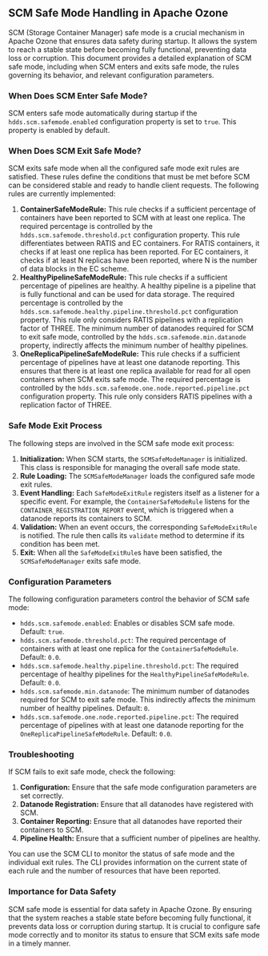 ## SCM Safe Mode Handling in Apache Ozone

SCM (Storage Container Manager) safe mode is a crucial mechanism in Apache Ozone that ensures data safety during startup. It allows the system to reach a stable state before becoming fully functional, preventing data loss or corruption. This document provides a detailed explanation of SCM safe mode, including when SCM enters and exits safe mode, the rules governing its behavior, and relevant configuration parameters.

### When Does SCM Enter Safe Mode?

SCM enters safe mode automatically during startup if the `hdds.scm.safemode.enabled` configuration property is set to `true`. This property is enabled by default.

### When Does SCM Exit Safe Mode?

SCM exits safe mode when all the configured safe mode exit rules are satisfied. These rules define the conditions that must be met before SCM can be considered stable and ready to handle client requests. The following rules are currently implemented:

1.  **ContainerSafeModeRule:** This rule checks if a sufficient percentage of containers have been reported to SCM with at least one replica. The required percentage is controlled by the `hdds.scm.safemode.threshold.pct` configuration property. This rule differentiates between RATIS and EC containers. For RATIS containers, it checks if at least one replica has been reported. For EC containers, it checks if at least N replicas have been reported, where N is the number of data blocks in the EC scheme.
2.  **HealthyPipelineSafeModeRule:** This rule checks if a sufficient percentage of pipelines are healthy. A healthy pipeline is a pipeline that is fully functional and can be used for data storage. The required percentage is controlled by the `hdds.scm.safemode.healthy.pipeline.threshold.pct` configuration property. This rule only considers RATIS pipelines with a replication factor of THREE. The minimum number of datanodes required for SCM to exit safe mode, controlled by the `hdds.scm.safemode.min.datanode` property, indirectly affects the minimum number of healthy pipelines.
3.  **OneReplicaPipelineSafeModeRule:** This rule checks if a sufficient percentage of pipelines have at least one datanode reporting. This ensures that there is at least one replica available for read for all open containers when SCM exits safe mode. The required percentage is controlled by the `hdds.scm.safemode.one.node.reported.pipeline.pct` configuration property. This rule only considers RATIS pipelines with a replication factor of THREE.

### Safe Mode Exit Process

The following steps are involved in the SCM safe mode exit process:

1.  **Initialization:** When SCM starts, the `SCMSafeModeManager` is initialized. This class is responsible for managing the overall safe mode state.
2.  **Rule Loading:** The `SCMSafeModeManager` loads the configured safe mode exit rules.
3.  **Event Handling:** Each `SafeModeExitRule` registers itself as a listener for a specific event. For example, the `ContainerSafeModeRule` listens for the `CONTAINER_REGISTRATION_REPORT` event, which is triggered when a datanode reports its containers to SCM.
4.  **Validation:** When an event occurs, the corresponding `SafeModeExitRule` is notified. The rule then calls its `validate` method to determine if its condition has been met.
5.  **Exit:** When all the `SafeModeExitRule`s have been satisfied, the `SCMSafeModeManager` exits safe mode.

### Configuration Parameters

The following configuration parameters control the behavior of SCM safe mode:

*   `hdds.scm.safemode.enabled`: Enables or disables SCM safe mode. Default: `true`.
*   `hdds.scm.safemode.threshold.pct`: The required percentage of containers with at least one replica for the `ContainerSafeModeRule`. Default: `0.0`.
*   `hdds.scm.safemode.healthy.pipeline.threshold.pct`: The required percentage of healthy pipelines for the `HealthyPipelineSafeModeRule`. Default: `0.0`.
*   `hdds.scm.safemode.min.datanode`: The minimum number of datanodes required for SCM to exit safe mode. This indirectly affects the minimum number of healthy pipelines. Default: `0`.
*   `hdds.scm.safemode.one.node.reported.pipeline.pct`: The required percentage of pipelines with at least one datanode reporting for the `OneReplicaPipelineSafeModeRule`. Default: `0.0`.

### Troubleshooting

If SCM fails to exit safe mode, check the following:

1.  **Configuration:** Ensure that the safe mode configuration parameters are set correctly.
2.  **Datanode Registration:** Ensure that all datanodes have registered with SCM.
3.  **Container Reporting:** Ensure that all datanodes have reported their containers to SCM.
4.  **Pipeline Health:** Ensure that a sufficient number of pipelines are healthy.

You can use the SCM CLI to monitor the status of safe mode and the individual exit rules. The CLI provides information on the current state of each rule and the number of resources that have been reported.

### Importance for Data Safety

SCM safe mode is essential for data safety in Apache Ozone. By ensuring that the system reaches a stable state before becoming fully functional, it prevents data loss or corruption during startup. It is crucial to configure safe mode correctly and to monitor its status to ensure that SCM exits safe mode in a timely manner.